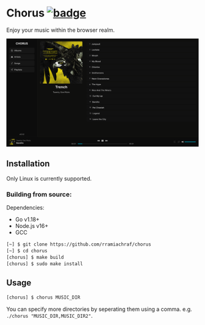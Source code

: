 # Chorus [![badge](https://github.com/rramiachraf/chorus/actions/workflows/main.yml/badge.svg)](https://github.com/rramiachraf/chorus/actions/workflows/main.yml)
Enjoy your music within the browser realm.

![Screenshot](https://raw.githubusercontent.com/rramiachraf/chorus/main/screenshot.png)

## Installation
Only Linux is currently supported.
### Building from source:
Dependencies:

- Go v1.18+
- Node.js v16+
- GCC
 
```bash
[~] $ git clone https://github.com/rramiachraf/chorus
[~] $ cd chorus
[chorus] $ make build
[chorus] $ sudo make install
```

## Usage
```bash
[chorus] $ chorus MUSIC_DIR
```
You can specify more directories by seperating them using a comma.
e.g. `./chorus "MUSIC_DIR,MUSIC_DIR2"`.

